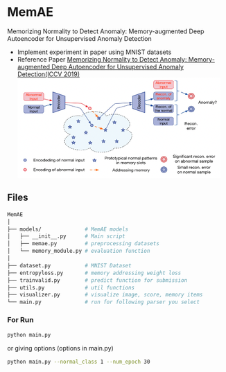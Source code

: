 # MemAE
 Memorizing Normality to Detect Anomaly: Memory-augmented Deep Autoencoder for Unsupervised Anomaly Detection
- Implement experiment in paper using MNIST datasets
- Reference Paper [Memorizing Normality to Detect Anomaly: Memory-augmented Deep Autoencoder for Unsupervised Anomaly Detection(ICCV 2019)](https://arxiv.org/pdf/1904.02639.pdf)  
![image](./pics/MemAE.png)
  
## Files  
```bash
MemAE  
│  
├── models/              # MemAE models
│   ├── __init__.py      # Main script  
│   ├── memae.py         # preprocessing datasets  
│   └── memory_module.py # evaluation function  
│
├── dataset.py           # MNIST Dataset
├── entropyloss.py       # memory addressing weight loss
├── trainvalid.py        # predict function for submission  
├── utils.py             # util functions
├── visualizer.py        # visualize image, score, memory items
└── main.py              # run for following parser you select
```
### For Run
```bash
python main.py
```
or giving options (options in main.py)  
```bash
python main.py --normal_class 1 --num_epoch 30
```
